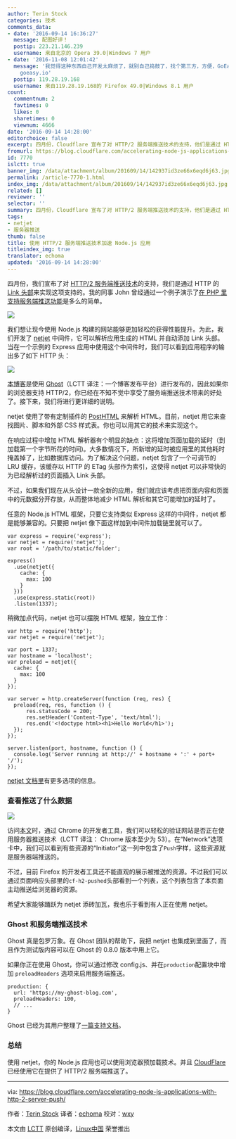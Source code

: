 ```yaml
---
author: Terin Stock
categories: 技术
comments_data:
- date: '2016-09-14 16:36:27'
  message: 配图好评！
  postip: 223.21.146.239
  username: 来自北京的 Opera 39.0|Windows 7 用户
- date: '2016-11-08 12:01:42'
  message: '我觉得这种东西自己开发太麻烦了，就别自己捣鼓了，找个第三方，方便，GoEasy就挺不错的，我昨天试了一下，代码简洁易懂，几分钟我就洗了一个自己的实时推送功能；官网:
    goeasy.io'
  postip: 119.28.19.168
  username: 来自119.28.19.168的 Firefox 49.0|Windows 8.1 用户
count:
  commentnum: 2
  favtimes: 0
  likes: 0
  sharetimes: 0
  viewnum: 4666
date: '2016-09-14 14:28:00'
editorchoice: false
excerpt: 四月份，Cloudflare 宣布了对 HTTP/2 服务端推送技术的支持，他们是通过 HTTP 的 Link 头部来实现这项支持的。
fromurl: https://blog.cloudflare.com/accelerating-node-js-applications-with-http-2-server-push/
id: 7770
islctt: true
banner_img: /data/attachment/album/201609/14/142937id3ze66x6eqd6j63.jpg
permalink: /article-7770-1.html
index_img: /data/attachment/album/201609/14/142937id3ze66x6eqd6j63.jpg.thumb.jpg
related: []
reviewer: ''
selector: ''
summary: 四月份，Cloudflare 宣布了对 HTTP/2 服务端推送技术的支持，他们是通过 HTTP 的 Link 头部来实现这项支持的。
tags:
- netjet
- 服务器推送
thumb: false
title: 使用 HTTP/2 服务端推送技术加速 Node.js 应用
titleindex_img: true
translator: echoma
updated: '2016-09-14 14:28:00'
---
```


四月份，我们宣布了对 [HTTP/2 服务端推送技术](https://www.cloudflare.com/http2/server-push/)的支持，我们是通过 HTTP 的 [Link 头部](https://www.w3.org/wiki/LinkHeader)来实现这项支持的。我的同事 John 曾经通过一个例子演示了[在 PHP 里支持服务端推送功能](https://blog.cloudflare.com/using-http-2-server-push-with-php/)是多么的简单。


![](/data/attachment/album/201609/14/142937id3ze66x6eqd6j63.jpg)


我们想让现今使用 Node.js 构建的网站能够更加轻松的获得性能提升。为此，我们开发了 [netjet](https://www.npmjs.com/package/netjet) 中间件，它可以解析应用生成的 HTML 并自动添加 Link 头部。当在一个示例的 Express 应用中使用这个中间件时，我们可以看到应用程序的输出多了如下 HTTP 头：


![](/data/attachment/album/201609/14/142907thea5xd18s8ot8xo.png)


[本博客](https://blog.cloudflare.com/accelerating-node-js-applications-with-http-2-server-push/)是使用 [Ghost](https://ghost.org/)（LCTT 译注：一个博客发布平台）进行发布的，因此如果你的浏览器支持 HTTP/2，你已经在不知不觉中享受了服务端推送技术带来的好处了。接下来，我们将进行更详细的说明。


netjet 使用了带有定制插件的 [PostHTML](https://github.com/posthtml/posthtml) 来解析 HTML。目前，netjet 用它来查找图片、脚本和外部 CSS 样式表。你也可以用其它的技术来实现这个。


在响应过程中增加 HTML 解析器有个明显的缺点：这将增加页面加载的延时（到加载第一个字节所花的时间)。大多数情况下，所新增的延时被应用里的其他耗时掩盖掉了，比如数据库访问。为了解决这个问题，netjet 包含了一个可调节的 LRU 缓存，该缓存以 HTTP 的 ETag 头部作为索引，这使得 netjet 可以非常快的为已经解析过的页面插入 Link 头部。


不过，如果我们现在从头设计一款全新的应用，我们就应该考虑把页面内容和页面中的元数据分开存放，从而整体地减少 HTML 解析和其它可能增加的延时了。


任意的 Node.js HTML 框架，只要它支持类似 Express 这样的中间件，netjet 都是能够兼容的。只要把 netjet 像下面这样加到中间件加载链里就可以了。



```
var express = require('express');
var netjet = require('netjet');
var root = '/path/to/static/folder';

express()
  .use(netjet({
    cache: {
      max: 100
    }
  }))
  .use(express.static(root))
  .listen(1337);

```

稍微加点代码，netjet 也可以摆脱 HTML 框架，独立工作：



```
var http = require('http');
var netjet = require('netjet');

var port = 1337;
var hostname = 'localhost';
var preload = netjet({
  cache: {
    max: 100
  }
});

var server = http.createServer(function (req, res) {
  preload(req, res, function () {
      res.statusCode = 200;
      res.setHeader('Content-Type', 'text/html');
      res.end('<!doctype html><h1>Hello World</h1>');
  });
});

server.listen(port, hostname, function () {
  console.log('Server running at http://' + hostname + ':' + port+ '/');
});

```

[netjet 文档里](https://www.npmjs.com/package/netjet)有更多选项的信息。


### 查看推送了什么数据


![](/data/attachment/album/201609/14/142909eebxdjlvb8pvz3vg.png)


访问[本文](https://blog.cloudflare.com/accelerating-node-js-applications-with-http-2-server-push/)时，通过 Chrome 的开发者工具，我们可以轻松的验证网站是否正在使用服务器推送技术（LCTT 译注： Chrome 版本至少为 53）。在“Network”选项卡中，我们可以看到有些资源的“Initiator”这一列中包含了`Push`字样，这些资源就是服务器端推送的。


不过，目前 Firefox 的开发者工具还不能直观的展示被推送的资源。不过我们可以通过页面响应头部里的`cf-h2-pushed`头部看到一个列表，这个列表包含了本页面主动推送给浏览器的资源。


希望大家能够踊跃为 netjet 添砖加瓦，我也乐于看到有人正在使用 netjet。


### Ghost 和服务端推送技术


Ghost 真是包罗万象。在 Ghost 团队的帮助下，我把 netjet 也集成到里面了，而且作为测试版内容可以在 Ghost 的 0.8.0 版本中用上它。


如果你正在使用 Ghost，你可以通过修改 config.js、并在`production`配置块中增加 `preloadHeaders` 选项来启用服务端推送。



```
production: {
  url: 'https://my-ghost-blog.com',
  preloadHeaders: 100,
  // ...
}

```

Ghost 已经为其用户整理了[一篇支持文档](http://support.ghost.org/preload-headers/)。


### 总结


使用 netjet，你的 Node.js 应用也可以使用浏览器预加载技术。并且 [CloudFlare](https://blog.cloudflare.com/accelerating-node-js-applications-with-http-2-server-push/) 已经使用它在提供了 HTTP/2 服务端推送了。




---


via: <https://blog.cloudflare.com/accelerating-node-js-applications-with-http-2-server-push/>


作者：[Terin Stock](https://blog.cloudflare.com/author/terin-stock/) 译者：[echoma](https://github.com/echoma) 校对：[wxy](https://github.com/wxy)


本文由 [LCTT](https://github.com/LCTT/TranslateProject) 原创编译，[Linux中国](https://linux.cn/) 荣誉推出
